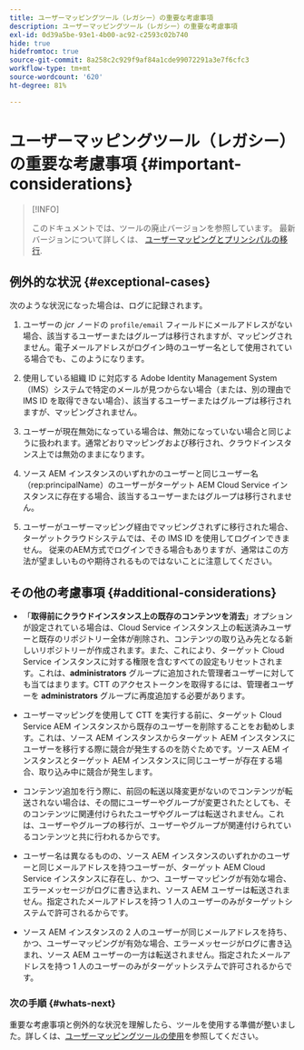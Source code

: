 ```yaml
---
title: ユーザーマッピングツール（レガシー）の重要な考慮事項
description: ユーザーマッピングツール（レガシー）の重要な考慮事項
exl-id: 0d39a5be-93e1-4b00-ac92-c2593c02b740
hide: true
hidefromtoc: true
source-git-commit: 8a258c2c929f9af84a1cde99072291a3e7f6cfc3
workflow-type: tm+mt
source-wordcount: '620'
ht-degree: 81%

---
```


# ユーザーマッピングツール（レガシー）の重要な考慮事項 {#important-considerations}

>[!INFO]
>
>このドキュメントでは、ツールの廃止バージョンを参照しています。 最新バージョンについて詳しくは、 [ユーザーマッピングとプリンシパルの移行](/help/journey-migration/content-transfer-tool/using-content-transfer-tool/user-mapping-and-migration.md).

## 例外的な状況 {#exceptional-cases}

次のような状況になった場合は、ログに記録されます。

1. ユーザーの *jcr* ノードの `profile/email` フィールドにメールアドレスがない場合、該当するユーザーまたはグループは移行されますが、マッピングされません。電子メールアドレスがログイン時のユーザー名として使用されている場合でも、このようになります。

1. 使用している組織 ID に対応する Adobe Identity Management System（IMS）システムで特定のメールが見つからない場合（または、別の理由で IMS ID を取得できない場合）、該当するユーザーまたはグループは移行されますが、マッピングされません。

1. ユーザーが現在無効になっている場合は、無効になっていない場合と同じように扱われます。通常どおりマッピングおよび移行され、クラウドインスタンス上では無効のままになります。

1. ソース AEM インスタンスのいずれかのユーザーと同じユーザー名（rep:principalName）のユーザーがターゲット AEM Cloud Service インスタンスに存在する場合、該当するユーザーまたはグループは移行されません。

1. ユーザーがユーザーマッピング経由でマッピングされずに移行された場合、ターゲットクラウドシステムでは、その IMS ID を使用してログインできません。  従来のAEM方式でログインできる場合もありますが、通常はこの方法が望ましいものや期待されるものではないことに注意してください。

## その他の考慮事項 {#additional-considerations}

* 「**取得前にクラウドインスタンス上の既存のコンテンツを消去**」オプションが設定されている場合は、Cloud Service インスタンス上の転送済みユーザーと既存のリポジトリー全体が削除され、コンテンツの取り込み先となる新しいリポジトリーが作成されます。また、これにより、ターゲット Cloud Service インスタンスに対する権限を含むすべての設定もリセットされます。これは、**administrators** グループに追加された管理者ユーザーに対しても当てはまります。CTT のアクセストークンを取得するには、管理者ユーザーを **administrators** グループに再度追加する必要があります。

* ユーザーマッピングを使用して CTT を実行する前に、ターゲット Cloud Service AEM インスタンスから既存のユーザーを削除することをお勧めします。これは、ソース AEM インスタンスからターゲット AEM インスタンスにユーザーを移行する際に競合が発生するのを防ぐためです。ソース AEM インスタンスとターゲット AEM インスタンスに同じユーザーが存在する場合、取り込み中に競合が発生します。

* コンテンツ追加を行う際に、前回の転送以降変更がないのでコンテンツが転送されない場合は、その間にユーザーやグループが変更されたとしても、そのコンテンツに関連付けられたユーザやグループは転送されません。これは、ユーザーやグループの移行が、ユーザーやグループが関連付けられているコンテンツと共に行われるからです。

* ユーザー名は異なるものの、ソース AEM インスタンスのいずれかのユーザーと同じメールアドレスを持つユーザーが、ターゲット AEM Cloud Service インスタンスに存在し、かつ、ユーザーマッピングが有効な場合、エラーメッセージがログに書き込まれ、ソース AEM ユーザーは転送されません。指定されたメールアドレスを持つ 1 人のユーザーのみがターゲットシステムで許可されるからです。

* ソース AEM インスタンスの 2 人のユーザーが同じメールアドレスを持ち、かつ、ユーザーマッピングが有効な場合、エラーメッセージがログに書き込まれ、ソース AEM ユーザーの一方は転送されません。指定されたメールアドレスを持つ 1 人のユーザーのみがターゲットシステムで許可されるからです。

### 次の手順 {#whats-next}

重要な考慮事項と例外的な状況を理解したら、ツールを使用する準備が整いました。詳しくは、[ユーザーマッピングツールの使用](/help/journey-migration/content-transfer-tool/user-mapping-tool-legacy/using-user-mapping-tool-legacy.md)を参照してください。
